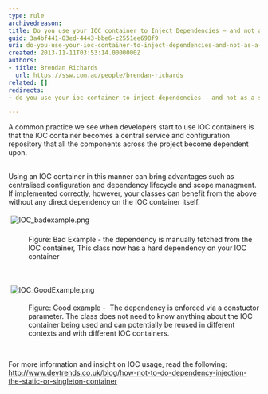 ```yaml
---
type: rule
archivedreason: 
title: Do you use your IOC container to Inject Dependencies – and not as a singleton container
guid: 3a4bf441-83ed-4443-bbe6-c2551ee698f9
uri: do-you-use-your-ioc-container-to-inject-dependencies-and-not-as-a-singleton-container
created: 2013-11-11T03:53:14.0000000Z
authors:
- title: Brendan Richards
  url: https://ssw.com.au/people/brendan-richards
related: []
redirects:
- do-you-use-your-ioc-container-to-inject-dependencies-–-and-not-as-a-singleton-container

---
```



A common practice&#160;we&#160;see when developers start to use IOC containers is that the IOC container becomes a central service and configuration repository that all the components across the project become dependent upon.
<br><excerpt class='endintro'></excerpt><br>
<p>​Using an IOC container in this manner can bring advantages such as centralised configuration and dependency lifecycle and scope managment. If implemented correctly, however, your classes can benefit from the above without any direct dependency on the IOC container itself.</p><p><strong style="line-height&#58;1.6;"></strong></p><img src="/PublishingImages/IOC_badexample.png" alt="IOC_badexample.png" style="margin&#58;5px;" /><br><div><br><dd class="ssw15-rteElement-FigureBad">Figure&#58; Bad Example - the dependency is&#160;manually fetched from the IOC container, This class now has a hard dependency on your IOC container</dd><p><br></p><p><img src="/PublishingImages/IOC_GoodExample.png" alt="IOC_GoodExample.png" style="margin&#58;5px;" /><br></p><dd class="ssw15-rteElement-FigureGood">Figure&#58; Good example - &#160;The dependency is enforced via a constuctor parameter.&#160;The class does not need to know anything about the&#160;IOC container being used and&#160;can potentially be reused in different contexts and with different IOC containers.&#160;</dd><p>&#160;</p><p>For more information and insight on IOC usage,&#160;read the following&#58;&#160;​<a href="http&#58;//www.devtrends.co.uk/blog/how-not-to-do-dependency-injection-the-static-or-singleton-container">http&#58;//www.devtrends.co.uk/blog/how-not-to-do-dependency-injection-the-static-or-singleton-container</a>​</p></div>


